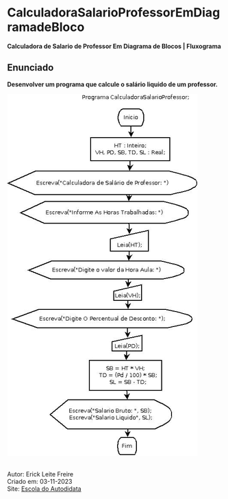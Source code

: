 # CalculadoraSalarioProfessorEmDiagramadeBloco

**Calculadora de Salario de Professor Em Diagrama de Blocos | Fluxograma**

## Enunciado

**Desenvolver um programa que calcule o salário liquido de um professor.**

![Calculadora De Salário de Professor em Diagrama de Blocos | Fluxograma](calculadorasalarioprofessor.jpeg) <br><br>

Autor: Erick Leite Freire<br>
Criado em: 03-11-2023<br>
Site: [Escola do Autodidata](https://www.escoladoautodidata.com.br)<br>
